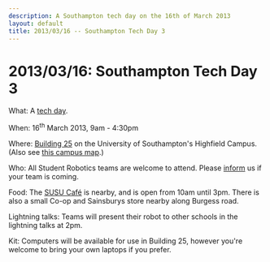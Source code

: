 ```yaml
---
description: A Southampton tech day on the 16th of March 2013
layout: default
title: 2013/03/16 -- Southampton Tech Day 3
---
```

2013/03/16: Southampton Tech Day 3
==================================

What: A [tech day](/events/tech_days).

When: 16<sup>th</sup> March 2013, 9am - 4:30pm

Where: [Building 25](http://data.southampton.ac.uk/building/25.html) on the University of Southampton's Highfield Campus.
  (Also see [this campus map](http://www.southampton.ac.uk/visitus/campuses/maps/highfield_3d_key.pdf).)

Who: All Student Robotics teams are welcome to attend.
  Please [inform](/about/contactus) us if your team is coming.

Food: The [SUSU Café](http://www.susu.org/whats-on-and-where/eat-drink-shop/2012/) is nearby, and is open from 10am until 3pm.
  There is also a small Co-op and Sainsburys store nearby along Burgess road.

Lightning talks: Teams will present their robot to other schools in the lightning talks at 2pm.

Kit: Computers will be available for use in Building 25, however you're welcome to bring your own laptops if you prefer.
